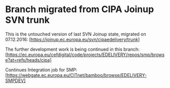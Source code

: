 # Branch migrated from CIPA Joinup SVN trunk

This is the untouched version of last SVN Joinup state, migrated on 07.12.2016: 
[https://joinup.ec.europa.eu/svn/cipaedelivery/trunk]

The further development work is being continued in this branch:
[https://ec.europa.eu/cefdigital/code/projects/EDELIVERY/repos/smp/browse?at=refs/heads/cipa]

Continues Integration job for SMP:
[https://webgate.ec.europa.eu/CITnet/bamboo/browse/EDELIVERY-SMPDEV]


